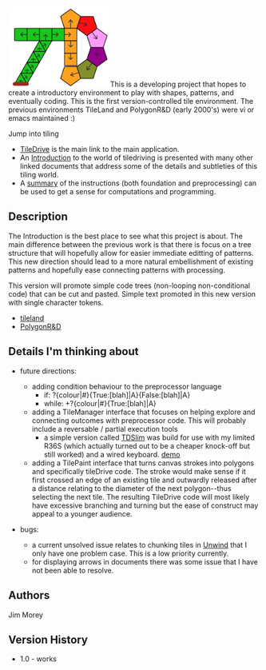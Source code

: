 <img src="tdimage.png" width="200" alt="td"/>
This is a developing project that hopes to create a introductory environment to play with shapes, patterns, and eventually coding. This is the first version-controlled tile environment. The previous environments 
TileLand and PolygonR&D (early 2000's) were vi or emacs maintained :)

Jump into tiling
* [TileDrive](./TileDrive.html) is the main link to the main application.
* An [Introduction](./TDIntro.html) to the world of tiledriving is presented with many other linked documents that address some of the details and subtleties of this tiling world.
* A [summary](./TileDriveCoding.html#summary) of the instructions (both foundation and preprocessing) can be used to get a sense for computations and programming.

## Description
The Introduction is the best place to see what this project is about. 
The main difference between the previous work is that there is focus on a tree structure that will hopefully allow for easier immediate editting of patterns.  This new direction should lead to a more natural embellishment of existing patterns and hopefully ease connecting patterns with processing.

This version will promote simple code trees (non-looping non-conditional code) that can be cut and pasted. Simple text promoted in this new version with single character tokens. 
* [tileland](https://jimmorey.com/tl/tileland.html)
* [PolygonR&D](https://jimmorey.com/legacy/legacy.html)

## Details I'm thinking about

* future directions:
    * adding condition behaviour to the preprocessor language
        * if: ?{colour\|#}{True:[blah]\|A}{False:[blah]\|A}
        * while: +?{colour\|#}{True:[blah]\|A}
    * adding a TileManager interface that focuses on helping explore and connecting outcomes with preprocessor code. This will probably include a reversable / partial execution tools
        * a simple version called [TDSlim](./TDSlim.html) was build for use with my limited R36S (which actually turned out to be a cheaper knock-off but still worked) and a wired keyboard. [demo](https://www.youtube.com/watch?v=Y2YO72a_l3g)
    * adding a TilePaint interface that turns canvas strokes into polygons and specifically tileDrive code. The stroke would make sense if it first crossed an edge of an existing tile and outwardly released after a distance relating to the diameter of the next polygon--thus selecting the next tile. The resulting TileDrive code will most likely have excessive branching and turning but the ease of construct may appeal to a younger audience.

* bugs:
    * a current unsolved issue relates to chunking tiles in [Unwind](./Unwind.html) that I only have one problem case.  This is a low priority currently.
    * for displaying arrows in documents there was some issue that I have not been able to resolve.

## Authors
Jim Morey 

## Version History
* 1.0 - works